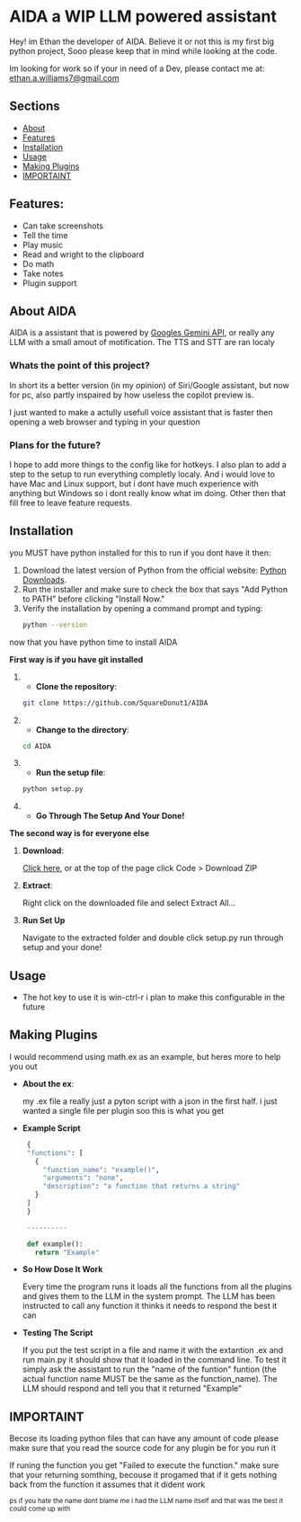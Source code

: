 # AIDA a WIP LLM powered assistant

Hey! im Ethan the developer of AIDA. Believe it or not this is my first big python project, Sooo please keep that in mind while looking at the code.

Im looking for work so if your in need of a Dev, please contact me at: ethan.a.williams7@gmail.com

## **Sections**

- [About](#description)
- [Features](#features)
- [Installation](#installation)
- [Usage](#usage)
- [Making Plugins](#making-plugins)
- [IMPORTAINT](#importaint)

## **Features**:

- Can take screenshots
- Tell the time
- Play music
- Read and wright to the clipboard
- Do math
- Take notes
- Plugin support

## **About AIDA**

AIDA is a assistant that is powered by [Googles Gemini API](https://ai.google.dev/gemini-api), or really any LLM with a small amout of motification.
The TTS and STT are ran localy

### Whats the point of this project?

In short its a better version (in my opinion) of Siri/Google assistant, but now for pc, also partly inspaired by how useless the copilot preview is.

I just wanted to make a actully usefull voice assistant that is faster then opening a web browser and typing in your question

### Plans for the future?

I hope to add more things to the config like for hotkeys. I also plan to add a step to the setup to run everything completly localy. And i would love to have Mac and Linux support, but i dont have much experience with anything but Windows so i dont really know what im doing.
Other then that fill free to leave feature requests.

## **Installation**

you MUST have python installed for this to run if you dont have it then:

1. Download the latest version of Python from the official website: [Python Downloads](https://www.python.org/downloads/).
2. Run the installer and make sure to check the box that says "Add Python to PATH" before clicking "Install Now."
3. Verify the installation by opening a command prompt and typing:
   ```bash
   python --version
   ```

now that you have python time to install AIDA

**First way is if you have git installed**

1. - **Clone the repository**:

   ```bash
   git clone https://github.com/SquareDonut1/AIDA
   ```

2. - **Change to the directory**:

   ```bash
   cd AIDA
   ```

3. - **Run the setup file**:

   ```bash
   python setup.py
   ```

4. - **Go Through The Setup And Your Done!**

**The second way is for everyone else**

1. **Download**:

   [Click here](https://github.com/SquareDonut1/AIDA/archive/refs/heads/main.zip), or at the top of the page click Code > Download ZIP

2. **Extract**:

   Right click on the downloaded file and select Extract All...

3. **Run Set Up**

   Navigate to the extracted folder and double click setup.py
   run through setup and your done!

## **Usage**

- The hot key to use it is win-ctrl-r i plan to make this configurable in the future

## **Making Plugins**

I would recommend using math.ex as an example, but heres more to help you out

- **About the ex**:

  my .ex file a really just a pyton script with a json in the first half. i just wanted a single file per plugin soo this is what you get

- **Example Script**

  ```python
   {
   "functions": [
     {
       "function_name": "example()",
       "arguments": "none",
       "description": "a function that returns a string"
     }
   ]
   }

   ----------

   def example():
     return "Example"

  ```

- **So How Dose It Work**

  Every time the program runs it loads all the functions from all the plugins and gives them to the LLM in the system prompt. The LLM has been instructed to call any function it thinks it needs to respond the best it can

- **Testing The Script**

  If you put the test script in a file and name it with the extantion .ex and run main.py it should show that it loaded in the command line. To test it simply ask the assistant to run the "name of the funtion" funtion (the actual function name MUST be the same as the function_name).
  The LLM should respond and tell you that it returned "Example"

## **IMPORTAINT**

Becose its loading python files that can have any amount of code please make sure that you read the source code for any plugin be for you run it

If runing the function you get "Failed to execute the function." make sure that your returning somthing, becouse it progamed that if it gets nothing back from the function it assumes that it dident work

<sup>
ps if you hate the name dont blame me i had the LLM name 
itself and that was the best it could come up with</sup>
